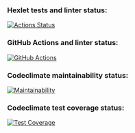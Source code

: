 ### Hexlet tests and linter status:
[![Actions Status](https://github.com/SizNi/python-project-52/workflows/hexlet-check/badge.svg)](https://github.com/SizNi/python-project-52/actions)
### GitHub Actions and linter status:
[![GitHub Actions](https://github.com/SizNi/python-project-52/actions/workflows/github-actions.yml/badge.svg)](https://github.com/SizNi/python-project-52/actions/workflows/github-actions.yml)
### Codeclimate maintainability status:
[![Maintainability](https://api.codeclimate.com/v1/badges/9f16389295415e2532c1/maintainability)](https://codeclimate.com/github/SizNi/python-project-52/maintainability)
### Codeclimate test coverage status:
[![Test Coverage](https://api.codeclimate.com/v1/badges/9f16389295415e2532c1/test_coverage)](https://codeclimate.com/github/SizNi/python-project-52/test_coverage)